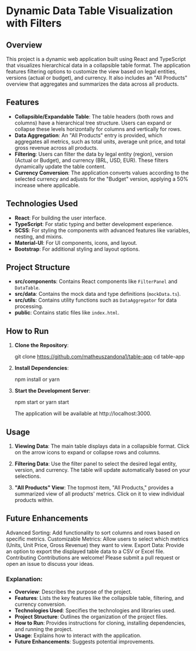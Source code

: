 # Dynamic Data Table Visualization with Filters

## Overview

This project is a dynamic web application built using React and TypeScript that visualizes hierarchical data in a collapsible table format. The application features filtering options to customize the view based on legal entities, versions (actual or budget), and currency. It also includes an "All Products" overview that aggregates and summarizes the data across all products.

## Features

- **Collapsible/Expandable Table**: The table headers (both rows and columns) have a hierarchical tree structure. Users can expand or collapse these levels horizontally for columns and vertically for rows.
- **Data Aggregation**: An "All Products" entry is provided, which aggregates all metrics, such as total units, average unit price, and total gross revenue across all products.
- **Filtering**: Users can filter the data by legal entity (region), version (Actual or Budget), and currency (BRL, USD, EUR). These filters dynamically update the table content.
- **Currency Conversion**: The application converts values according to the selected currency and adjusts for the "Budget" version, applying a 50% increase where applicable.

## Technologies Used

- **React**: For building the user interface.
- **TypeScript**: For static typing and better development experience.
- **SCSS**: For styling the components with advanced features like variables, nesting, and mixins.
- **Material-UI**: For UI components, icons, and layout.
- **Bootstrap**: For additional styling and layout options.

## Project Structure

- **src/components**: Contains React components like `FilterPanel` and `DataTable`.
- **src/data**: Contains the mock data and type definitions (`mockData.ts`).
- **src/utils**: Contains utility functions such as `DataAggregator` for data processing.
- **public**: Contains static files like `index.html`.

## How to Run

1. **Clone the Repository**:

   git clone https://github.com/matheuszandona1/table-app
   cd table-app

2. **Install Dependencies**:

   npm install or yarn

3. **Start the Development Server**:

   npm start or yarn start

   The application will be available at http://localhost:3000.

## Usage

1. **Viewing Data**: The main table displays data in a collapsible format. Click on the arrow icons to expand or collapse rows and columns.

2. **Filtering Data**: Use the filter panel to select the desired legal entity, version, and currency. The table will update automatically based on your selections.

3. **"All Products" View**: The topmost item, "All Products," provides a summarized view of all products' metrics. Click on it to view individual products within.

## Future Enhancements

Advanced Sorting: Add functionality to sort columns and rows based on specific metrics.
Customizable Metrics: Allow users to select which metrics (Units, Unit Price, Gross Revenue) they want to view.
Export Data: Provide an option to export the displayed table data to a CSV or Excel file.
Contributing
Contributions are welcome! Please submit a pull request or open an issue to discuss your ideas.

### Explanation:

- **Overview**: Describes the purpose of the project.
- **Features**: Lists the key features like the collapsible table, filtering, and currency conversion.
- **Technologies Used**: Specifies the technologies and libraries used.
- **Project Structure**: Outlines the organization of the project files.
- **How to Run**: Provides instructions for cloning, installing dependencies, and running the project.
- **Usage**: Explains how to interact with the application.
- **Future Enhancements**: Suggests potential improvements.
